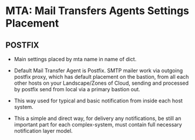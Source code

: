 # MTA: Mail Transfers Agents Settings Placement

## POSTFIX

   * Main settings placed by mta name in name of dict.

   * Default Mail Transfer Agent is Postfix. SMTP mailer work via outgoing postfix proxy, which has default placement on the bastion,
     from all each other hosts on your Landscape/Zones of Cloud, sending and processed by postfix send from local via a primary bastion out.
  
   * This way used for typical and basic notification from inside each host system. 
  
   * This a simple and direct way, for delivery any notifications, be still an important part for each complex-system, 
     must contain full necessary notification layer model.
